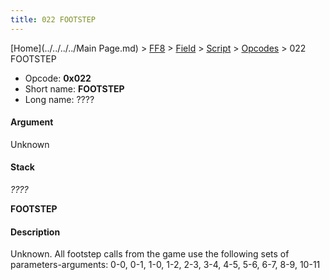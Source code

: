 ```yaml
---
title: 022 FOOTSTEP
---
```


[Home](../../../../Main Page.md) > [FF8](../../../../FF8.md) > [Field](../../../Field.md) > [Script](../../Script.md) > [Opcodes](../Opcodes.md) > 022 FOOTSTEP

-   Opcode: **0x022**
-   Short name: **FOOTSTEP**
-   Long name: ????

#### Argument

Unknown

#### Stack

  
*????*

**FOOTSTEP**

#### Description

Unknown. All footstep calls from the game use the following sets of parameters-arguments: 0-0, 0-1, 1-0, 1-2, 2-3, 3-4, 4-5, 5-6, 6-7, 8-9, 10-11
